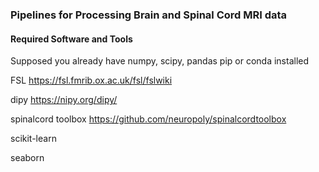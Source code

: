 ### Pipelines for Processing Brain and Spinal Cord MRI data 


#### Required Software and Tools
<for process>

Supposed you already have numpy, scipy, pandas pip or conda installed

FSL                https://fsl.fmrib.ox.ac.uk/fsl/fslwiki

dipy               https://nipy.org/dipy/

spinalcord toolbox https://github.com/neuropoly/spinalcordtoolbox


<for analysis>

scikit-learn

seaborn
